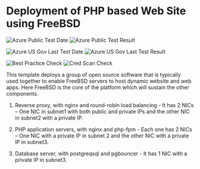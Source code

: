 # Deployment of PHP based Web Site using FreeBSD

![Azure Public Test Date](https://azurequickstartsservice.blob.core.windows.net/badges/php-pgsql-freebsd-setup/PublicLastTestDate.svg)
![Azure Public Test Result](https://azurequickstartsservice.blob.core.windows.net/badges/php-pgsql-freebsd-setup/PublicDeployment.svg)

![Azure US Gov Last Test Date](https://azurequickstartsservice.blob.core.windows.net/badges/php-pgsql-freebsd-setup/FairfaxLastTestDate.svg)
![Azure US Gov Last Test Result](https://azurequickstartsservice.blob.core.windows.net/badges/php-pgsql-freebsd-setup/FairfaxDeployment.svg)

![Best Practice Check](https://azurequickstartsservice.blob.core.windows.net/badges/php-pgsql-freebsd-setup/BestPracticeResult.svg)
![Cred Scan Check](https://azurequickstartsservice.blob.core.windows.net/badges/php-pgsql-freebsd-setup/CredScanResult.svg)

This template deploys a group of open source software that is typically used together to enable FreeBSD servers to host dynamic website and web apps. Here FreeBSD is the core of the platform which will sustain the other components.

1. Reverse proxy, with nginx and round-robin load balancing - It has 2 NICs – One NIC in subnet1 with both public and private IPs and the other NIC in subnet2 with a private IP.

2. PHP application servers, with nginx and php-fpm - Each one has 2 NICs – One NIC with a private IP in subnet 2 and the other NIC with a private IP in subnet3.

3. Database server, with postgreqsql and pgbouncer - It has 1 NIC with a private IP in subnet3.
